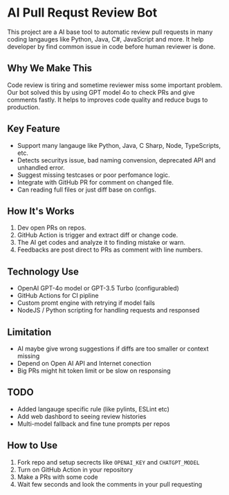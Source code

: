 # AI Pull Requst Review Bot

This project are a AI base tool to automatic review pull requests in many coding langauges like Python, Java, C#, JavaScript and more. It help developer by find common issue in code before human reviewer is done.

## Why We Make This

Code review is tiring and sometime reviewer miss some important problem. Our bot solved this by using GPT model 4o to check PRs and give comments fastly. It helps to improves code quality and reduce bugs to production.

## Key Feature

- Support many langauge like Python, Java, C Sharp, Node, TypeScripts, etc.
- Detects securitys issue, bad naming convension, deprecated API and unhandled error.
- Suggest missing testcases or poor perfomance logic.
- Integrate with GitHub PR for comment on changed file.
- Can reading full files or just diff base on configs.

## How It's Works

1. Dev open PRs on repos.
2. GitHub Action is trigger and extract diff or change code.
3. The AI get codes and analyze it to finding mistake or warn.
4. Feedbacks are post direct to PRs as comment with line numbers.

## Technology Use

- OpenAI GPT-4o model or GPT-3.5 Turbo (configurabled)
- GitHub Actions for CI pipline
- Custom promt engine with retrying if model fails
- NodeJS / Python scripting for handling requests and responsed

## Limitation

- AI maybe give wrong suggestions if diffs are too smaller or context missing
- Depend on Open AI API and Internet conection
- Big PRs might hit token limit or be slow on responsing

## TODO

- Added langauge specific rule (like pylints, ESLint etc)
- Add web dashbord to seeing review histories
- Multi-model fallback and fine tune prompts per repos

## How to Use

1. Fork repo and setup secrects like `OPENAI_KEY` and `CHATGPT_MODEL`
2. Turn on GitHub Action in your repository
3. Make a PRs with some code
4. Wait few seconds and look the comments in your pull requesting
